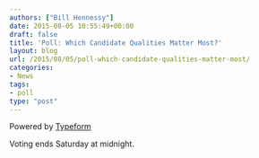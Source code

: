```yaml
---
authors: ["Bill Hennessy"]
date: 2015-08-05 10:55:49+00:00
draft: false
title: 'Poll: Which Candidate Qualities Matter Most?'
layout: blog
url: /2015/08/05/poll-which-candidate-qualities-matter-most/
categories:
- News
tags:
- poll
type: "post"
---
```









    

Powered by [Typeform](https://www.typeform.com/?utm_campaign=typeform_KBLu16&utm_source=website&utm_medium=typeform&utm_content=typeform-embedded&utm_term=English)



Voting ends Saturday at midnight.
